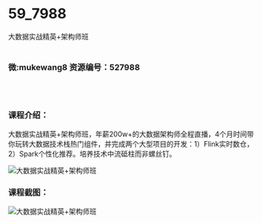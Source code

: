 # 59_7988
大数据实战精英+架构师班
<br/></br>
<h3>微:mukewang8 资源编号：527988</h3>
<br/></br>
<h3>课程介绍：</h3>
<p><a title="查看与 大数据 相关的文章" target="_blank">大数据</a>实战精英+架构师班，年薪200w+的<a title="查看与 大数据 相关的文章" target="_blank">大数据</a>架构师全程直播，4个月时间带你玩转大数据技术栈热门组件，并完成两个大型项目的开发：1）Flink实时数仓，2）Spark个性化推荐。培养技术中流砥柱而非螺丝钉。</p>
<p><img src="https://www.ko996.com/wp-content/uploads/img/2019/10/356-42-300x180.jpg" alt="大数据实战精英+架构师班"></p>
<h3>课程截图：</h3>
<p><img src="https://www.ko996.com/wp-content/uploads/img/2019/10/1-91.png" alt="大数据实战精英+架构师班"></p>
